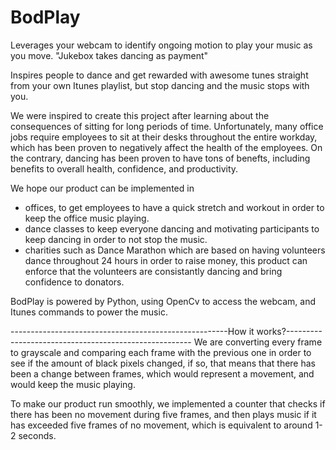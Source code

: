 # BodPlay

Leverages your webcam to identify ongoing motion to play your music as you move. "Jukebox takes dancing as payment"

Inspires people to dance and get rewarded with awesome tunes straight from your own Itunes playlist, but stop dancing and the music stops with you.

We were inspired to create this project after learning about the consequences of sitting for long periods of time. Unfortunately, many office jobs require employees to sit at their desks throughout the entire workday, which has been proven to negatively affect the health of the employees. On the contrary, dancing has been proven to have tons of benefts, including benefits to overall health, confidence, and productivity.

We hope our product can be implemented in 
  - offices, to get employees to have a quick stretch and workout in order to keep the office music playing.
  - dance classes to keep everyone dancing and motivating participants to keep dancing in order to not stop the music.
  - charities such as Dance Marathon which are based on having volunteers dance throughout 24 hours in order to raise money, this product can enforce that the volunteers are consistantly dancing and bring confidence to donators.



BodPlay is powered by Python, using OpenCv to access the webcam, and Itunes commands to power the music.

------------------------------------------------------How it works?------------------------------------------------------
  We are converting every frame to grayscale and comparing each frame with the previous one in order to see if the amount of black pixels changed, if so, that means that there has been a change between frames, which would represent a movement, and would keep the music playing.
  
  To make our product run smoothly, we implemented a counter that checks if there has been no movement during five frames, and then plays music if it has exceeded five frames of no movement, which is equivalent to around 1-2 seconds.
  
  
  
